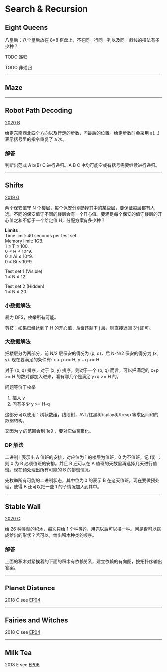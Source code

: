 # Search & Recursion 

## Eight Queens
八皇后：八个皇后放在 8*8 棋盘上，不在同一行同一列以及同一斜线的摆法有多少种？

TODO 递归

TODO 非递归

***

## Maze

***

## Robot Path Decoding
[2020 B](https://codingcompetitions.withgoogle.com/kickstart/round/000000000019ffc8/00000000002d83dc)

给定东南西北四个方向以及行走的步数，问最后的位置。给定步数时会采用 a(...) 表示括号里的指令重复了 a 次。

### 解答

判断出范式 A b(B) C 进行递归。A B C 中均可能空或有括号需要继续进行递归。

***

## Shifts
[2019 G](https://codingcompetitions.withgoogle.com/kickstart/round/0000000000050e02/000000000018fd5e)

两个保安值守 N 个楼层，每个保安分别选择其中的某些层，要保证每层都有人选。不同的保安值守不同的楼层会有一个开心值。要满足每个保安的值守楼层的开心值之和不低于一个给定值 H，分配方案有多少种？

**Limits**  
Time limit: 40 seconds per test set.  
Memory limit: 1GB.  
1 ≤ T ≤ 100.  
0 ≤ H ≤ 10^9.  
0 ≤ Ai ≤ 10^9.  
0 ≤ Bi ≤ 10^9.  

Test set 1 (Visible)  
1 ≤ N ≤ 12.  

Test set 2 (Hidden)  
1 ≤ N ≤ 20.  

### 小数据解法
暴力 DFS，枚举所有可能。  

剪枝：如果已经达到了 H 的开心值，后面还剩下 j 层，则直接返回 3^j 即可。

### 大数据解法
把楼层分为两部分，前 N/2 层保安的得分为 (p, q)，后 N-N/2 保安的得分为 (x, y). 现在要满足的条件有: x + p >= H, y + q >= H

对于 (p, q) 排序，对于 (x, y) 排序，则对于一个 (p, q) 而言，可以把满足的 x+p >= H 的数对都加入进来，看有哪几个是满足 y+q >= H 的。

问题等价于枚举 

1. 插入 y
2. 问有多少 y >= H-q

这部分可以使用：树状数组，线段树，AVL/红黑树/splay树/treap 等求区间和的数据结构。

又因为 y 的范围会到 1e9 ，要对它做离散化。

### DP 解法
二进制 i 表示出 A 值班的安排，对应位为 1 的楼层为值班，0 为不值班，记 f(i) ；则 0 为 B 必须值班的安排。并且 B 还可以在 A 值班的天数里再选择几天进行值班。现在预处理出所有可能的 B 的排班情况。

先枚举所有可能的二进制状态，其中位为 0 的表示 B 在这天值班。现在要做预处理，使得 B 还可以把一些 1 的子情况加入到其中。

***

## Stable Wall
[2020 C](https://codingcompetitions.withgoogle.com/kickstart/round/000000000019ff43/00000000003379bb)

给 26 种类型的积木，每次只给 1 个种类的，用完以后可以换一种。问是否可以搭成给出的形状？若可以，给出积木种类的顺序。

### 解答
上面的积木对紧挨着的下面的积木有依赖关系，建立依赖的有向图，按拓扑序输出答案。

***

## Planet Distance

2018 C see [EP04](https://github.com/Baileyswu/NEXT/tree/master/EP04#planet-distance)

***
## Fairies and Witches

2018 C see [EP04](https://github.com/Baileyswu/NEXT/tree/master/EP04#fairies-and-witches)

***
## Milk Tea 

2018 E see [EP06](https://github.com/Baileyswu/NEXT/tree/master/EP06)